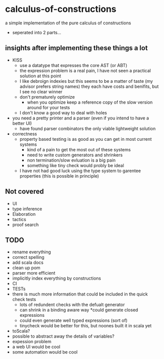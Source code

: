 # calculus-of-constructions
a simple implementation of the pure calculus of constructions

 * seperated into 2 parts...

## insights after implementing these things a lot
 * KISS
   * use a datatype that expresses the core AST (or ABT)
   * the expression problem is a real pain, I have not seen a practical solution at this point
   * I like debroign indexies but this seems to be a matter of taste (my advisor prefers string names) they each have costs and benifits, but I see no clear winner
   * don't prematurely optimize
     * when you optimize keep a reference copy of the slow version around for your tests
   * I don't know a good way to deal with holes
 * you need a pretty printer and a parser (even if you intend to have a better UI)
   * have found parser combinators the only viable lightweight solution
 * correctness
   * property based testing is as good as you can get in most current systems
     * kind of a pain to get the most out of these systems 
     * need to write custom generators and shrinkers
     * non termination/slow evluation is a big pain
     * something like tiny check would probly be ideal
   * I have not had good luck using the type system to garentee properties (this is possible in principle)
 
 
## Not covered
 * UI
 * type inference
 * Elaboration
 * tactics
 * proof search

## TODO
 * rename everything
 * correct spelling
 * add scala docs
 * clean up pom
 * parser more efficient
 * implicitly index everything by constructions
 * CI
 * TESTs
 * there is much more information that could be included in the quick check tests
   * lots of redundent checks with the defualt generator
   * can shrink in a binding aware way
   *could generate closed expressions
   * could even generate well typed expressions (sort of)
   * tinycheck would be better for this, but noones built it in scala yet
 * toScala?
 * possible to abstract away the details of variables?
 * expession problem 
 * a web UI would be cool
 * some automation would be cool